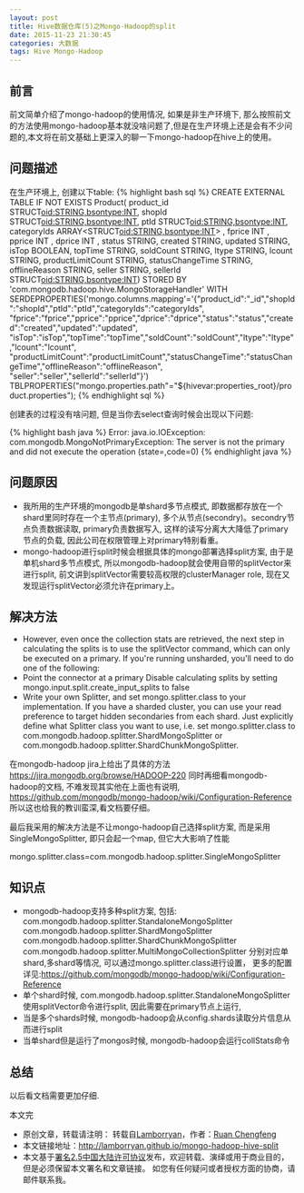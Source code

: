 ```yaml
---
layout: post
title: Hive数据仓库(5)之Mongo-Hadoop的split
date: 2015-11-23 21:30:45
categories: 大数据
tags: Hive Mongo-Hadoop
---
```


## 前言

前文简单介绍了mongo-hadoop的使用情况, 如果是非生产环境下, 那么按照前文的方法使用mongo-hadoop基本就没啥问题了,但是在生产环境上还是会有不少问题的,本文将在前文基础上更深入的聊一下mongo-hadoop在hive上的使用。

## 问题描述

在生产环境上, 创建以下table:
{% highlight bash sql %}
CREATE EXTERNAL TABLE IF NOT EXISTS Product(
    product_id STRUCT<oid:STRING,bsontype:INT>,
    shopId STRUCT<oid:STRING,bsontype:INT>,
    ptId STRUCT<oid:STRING,bsontype:INT>,
    categoryIds ARRAY<STRUCT<oid:STRING,bsontype:INT>> ,
    fprice INT ,
    pprice INT ,
    dprice INT ,
    status STRING,
    created STRING,
    updated STRING,
    isTop BOOLEAN,
    topTime STRING,
    soldCount STRING,
    ltype STRING,
    lcount STRING,
    productLimitCount STRING,
    statusChangeTime STRING,
    offlineReason STRING,
    seller STRING,
    sellerId STRUCT<oid:STRING,bsontype:INT>)
STORED BY 'com.mongodb.hadoop.hive.MongoStorageHandler'
WITH SERDEPROPERTIES('mongo.columns.mapping'='{"product_id":"_id","shopId":"shopId","ptId":"ptId","categoryIds":"categoryIds",
    "fprice":"fprice","pprice":"pprice","dprice":"dprice","status":"status","created":"created","updated":"updated",
    "isTop":"isTop","topTime":"topTime","soldCount":"soldCount","ltype":"ltype","lcount":"lcount",
    "productLimitCount":"productLimitCount","statusChangeTime":"statusChangeTime","offlineReason":"offlineReason",
    "seller":"seller","sellerId":"sellerId"}')
TBLPROPERTIES("mongo.properties.path"="${hivevar:properties_root}/product.properties");
{% endhighlight sql %}

创建表的过程没有啥问题, 但是当你去select查询时候会出现以下问题:

{% highlight bash java %}
Error: java.io.IOException: com.mongodb.MongoNotPrimaryException: The server is not the primary and did not execute the operation (state=,code=0)
{% endhighlight java %}

## 问题原因

* 我所用的生产环境的mongodb是单shard多节点模式, 即数据都存放在一个shard里同时存在一个主节点(primary), 多个从节点(secondry)。secondry节点负责数据读取, primary负责数据写入, 这样的读写分离大大降低了primary节点的负载, 因此公司在权限管理上对primary特别看重。
* mongo-hadoop进行split时候会根据具体的mongo部署选择split方案, 由于是单机shard多节点模式, 所以mongodb-hadoop就会使用自带的splitVector来进行split, 前文讲到splitVector需要较高权限的clusterManager role, 现在又发现运行splitVector必须允许在primary上。

## 解决方法

* However, even once the collection stats are retrieved, the next step in calculating the splits is to use the splitVector command, which can only be executed on a primary. If you're running unsharded, you'll need to do one of the following:
* Point the connector at a primary
Disable calculating splits by setting mongo.input.split.create_input_splits to false
* Write your own Splitter, and set mongo.splitter.class to your implementation.
If you have a sharded cluster, you can use your read preference to target hidden secondaries from each shard. Just explicitly define what Splitter class you want to use, i.e. set mongo.splitter.class to com.mongodb.hadoop.splitter.ShardMongoSplitter or com.mongodb.hadoop.splitter.ShardChunkMongoSplitter.

在mongodb-hadoop jira上给出了具体的方法 https://jira.mongodb.org/browse/HADOOP-220
同时再细看mongodb-hadoop的文档, 不难发现其实他在上面也有说明, https://github.com/mongodb/mongo-hadoop/wiki/Configuration-Reference
所以这也给我的教训蛮深,看文档要仔细。

最后我采用的解决方法是不让mongo-hadoop自己选择split方案, 而是采用SingleMongoSplitter, 即只会起一个map, 但它大大影响了性能

mongo.splitter.class=com.mongodb.hadoop.splitter.SingleMongoSplitter

## 知识点

* mongodb-hadoop支持多种split方案, 包括:
    com.mongodb.hadoop.splitter.StandaloneMongoSplitter
    com.mongodb.hadoop.splitter.ShardMongoSplitter
    com.mongodb.hadoop.splitter.ShardChunkMongoSplitter
    com.mongodb.hadoop.splitter.MultiMongoCollectionSplitter
  分别对应单shard,多shard等情况, 可以通过mongo.splitter.class进行设置， 更多的配置详见:https://github.com/mongodb/mongo-hadoop/wiki/Configuration-Reference
* 单个shard时候, com.mongodb.hadoop.splitter.StandaloneMongoSplitter使用splitVector命令进行split, 因此需要在primary节点上运行,
* 当是多个shards时候, mongodb-hadoop会从config.shards读取分片信息从而进行split
* 当单shard但是运行了mongos时候, mongodb-hadoop会运行collStats命令

## 总结

以后看文档需要更加仔细.

本文完


* 原创文章，转载请注明： 转载自[Lamborryan](<http://lamborryan.github.io>)，作者：[Ruan Chengfeng](<http://lamborryan.github.io/about/>)
* 本文链接地址：http://lamborryan.github.io/mongo-hadoop-hive-split
* 本文基于[署名2.5中国大陆许可协议](<http://creativecommons.org/licenses/by/2.5/cn/>)发布，欢迎转载、演绎或用于商业目的，但是必须保留本文署名和文章链接。 如您有任何疑问或者授权方面的协商，请邮件联系我。
